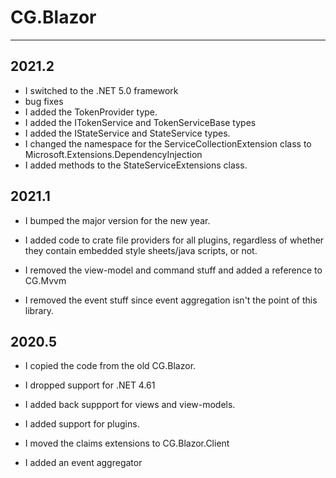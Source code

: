 # CG.Blazor
---

## 2021.2

* I switched to the .NET 5.0 framework
* bug fixes
* I added the TokenProvider type.
* I added the ITokenService and TokenServiceBase types
* I added the IStateService and StateService types.
* I changed the namespace for the ServiceCollectionExtension class to Microsoft.Extensions.DependencyInjection
* I added methods to the StateServiceExtensions class.

## 2021.1

* I bumped the major version for the new year.

* I added code to crate file providers for all plugins, regardless of whether they contain embedded style sheets/java scripts, or not.

* I removed the view-model and command stuff and added a reference to CG.Mvvm

* I removed the event stuff since event aggregation isn't the point of this library.

## 2020.5

* I copied the code from the old CG.Blazor.

* I dropped support for .NET 4.61

* I added back suppport for views and view-models.

* I added support for plugins.

* I moved the claims extensions to CG.Blazor.Client

* I added an event aggregator

